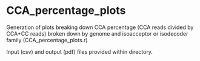 # CCA_percentage_plots

Generation of plots breaking down CCA percentage (CCA reads divided by CCA+CC reads) broken down by genome and isoacceptor or isodecoder family (CCA_percentage_plots.r)

Input (csv) and output (pdf) files provided within directory.